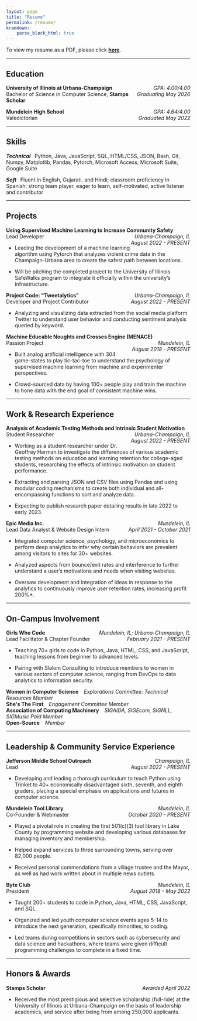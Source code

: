 ```yaml
---
layout: page
title: "Resume"
permalink: /resume/
kramdown: 
    parse_block_html: true
---
```


To view my resume as a PDF, please click [**here**](https://drive.google.com/file/d/1NgaEg8yi5jFnYe_6F993KQjCZDz61Ctp/view?usp=sharing).

___
## Education
<p style="text-align:left;">
    <b>University of Illinois at Urbana-Champaign</b>
    <span style="float:right; text-align: right;">
        <i>GPA: 4.00/4.00</i>
        <br /><i>Graduating May 2026</i>
    </span>
    <br /> Bachelor of Science in Computer Science, <b>Stamps Scholar</b>
</p>

<p style="text-align:left; margin">
    <b>Mundelein High School</b>
    <span style="float:right; text-align: right;">
        <i>GPA: 4.64/4.00</i>
        <br /><i>Graduated May 2022</i>
    </span>
    <br />Valedictorian
</p>

---
## Skills
***Technical*** &ensp;Python, Java, JavaScript, SQL, HTML/CSS, JSON, Bash, Git, Numpy, Matplotlib, Pandas, Pytorch, Microsoft Access, Microsoft Suite, Google Suite

***Soft*** &ensp;Fluent in English, Gujarati, and Hindi; classroom proficiency in Spanish; strong team player, eager to learn, self-motivated, active listener and contributor

---
## Projects
<p style="text-align:left;">
    <b>Using Supervised Machine Learning to Increase Community Safety</b>
    <span style="float:right; text-align: right;">
        <i>Urbana-Champaign, IL</i>
        <br /><i>August 2022 - PRESENT</i>
    </span>
    <br /> Lead Developer
</p>

- Leading the development of a machine learning algorithm using Pytorch that analyzes violent crime data in the Champaign-Urbana area to create the safest path between locations.

- Will be pitching the completed project to the University of Illinois SafeWalks program to integrate it officially within the university’s infrastructure.

<p style="text-align:left;">
    <b>Project Code: "Tweetalytics"</b>
    <span style="float:right; text-align: right;">
        <i>Urbana-Champaign, IL</i>
        <br /><i>August 2022 - PRESENT</i>
    </span>
    <br /> Developer and Project Contributor
</p>

- Analyzing and visualizing data extracted from the social media platform Twitter to understand user behavior and conducting sentiment analysis queried by keyword.

<p style="text-align:left;">
    <b>Machine Educable Noughts and Crosses Engine (MENACE)</b>
    <span style="float:right; text-align: right;">
        <i>Mundelein, IL</i>
        <br /><i>August 2018 - PRESENT</i>
    </span>
    <br /> Passion Project
</p>

- Built analog artificial intelligence with 304 game-states to play tic-tac-toe to understand the psychology of supervised machine learning from machine and experimenter perspectives.
  
- Crowd-sourced data by having 100+ people play and train the machine to hone data with the end goal of consistent machine wins.

---
## Work & Research Experience
<p style="text-align:left;">
    <b>Analysis of Academic Testing Methods and Intrinsic Student Motivation</b>
    <span style="float:right; text-align: right;">
        <i>Urbana-Champaign, IL</i>
        <br /><i>August 2022 - PRESENT</i>
    </span>
    <br /> Student Researcher
</p>

- Working as a student researcher under Dr. Geoffrey Herman to investigate the differences of various academic testing methods on education and learning retention for college-aged students, researching the effects of intrinsic motivation on student performance.
  
- Extracting and parsing JSON and CSV files using Pandas and using modular coding mechanisms to create both individual and all-encompassing functions to sort and analyze data.
  
- Expecting to publish research paper detailing results in late 2022 to early 2023.

<p style="text-align:left;">
    <b>Epic Media Inc.</b>
    <span style="float:right; text-align: right;">
        <i>Mundelein, IL</i>
        <br /><i>April 2021 - October 2021</i>
    </span>
    <br /> Lead Data Analyst & Website Design Intern
</p>

- Integrated computer science, psychology, and microeconomics to perform deep analytics to infer why certain behaviors are prevalent among visitors to sites for 30+ websites.
  
- Analyzed aspects from bounce/exit rates and interference to further understand a user’s motivations and needs when visiting websites.
  
- Oversaw development and integration of ideas in response to the analytics to continuously improve user retention rates, increasing profit 200%+.

---
## On-Campus Involvement
<p style="text-align:left;">
    <b>Girls Who Code</b>
    <span style="float:right; text-align: right;">
        <i>Mundelein, IL; Urbana-Champaign, IL</i>
        <br /><i>February 2021 - PRESENT</i>
    </span>
    <br /> Lead Facilitator & Chapter Founder
</p>

- Teaching 70+ girls to code in Python, Java, HTML, CSS, and JavaScript, teaching lessons from beginner to advanced levels.

- Pairing with Slalom Consulting to introduce members to women in various sectors of computer science, ranging from DevOps to data analytics to information security.

<p>
<b>Women in Computer Science</b> &ensp; <i>Explorations Committee: Technical Resources Member</i>
<br /> <b>She's The First</b> &ensp; <i>Engagement Committee Member</i>
<br /> <b>Association of Computing Machinery</b> &ensp; <i>SIGAIDA, SIGEcom, SIGNLL, SIGMusic Paid Member</i>
<br /> <b>Open-Source</b> &ensp; <i>Member</i>
</p>

---
## Leadership & Community Service Experience
<p style="text-align:left;">
    <b>Jefferson Middle School Outreach</b>
    <span style="float:right; text-align: right;">
        <i>Champaign, IL</i>
        <br /><i>August 2022 - PRESENT</i>
    </span>
    <br /> Lead
</p>

- Developing and leading a thorough curriculum to teach Python using Trinket to 40+ economically disadvantaged sixth, seventh, and eighth graders, placing a special emphasis on applications and futures in computer science.

<p style="text-align:left;">
    <b>Mundelein Tool Library</b>
    <span style="float:right; text-align: right;">
        <i>Mundelein, IL</i>
        <br /><i>October 2020 - PRESENT</i>
    </span>
    <br /> Co-Founder & Webmaster
</p>

- Played a pivotal role in creating the first 501(c)(3) tool library in Lake County by programming website and developing various databases for managing inventory and membership.
  
- Helped expand services to three surrounding towns, serving over 82,000 people.

- Received personal commendations from a village trustee and the Mayor, as well as had work written about in multiple news outlets.

<p style="text-align:left;">
    <b>Byte Club</b>
    <span style="float:right; text-align: right;">
        <i>Mundelein, IL</i>
        <br /><i>August 2018 - May 2022</i>
    </span>
    <br /> President
</p>

- Taught 200+ students to code in Python, Java, HTML, CSS, JavaScript, and SQL.
  
- Organized and led youth computer science events ages 5-14 to introduce the next generation, specifically minorities, to coding.
  
- Led teams during competitions in sectors such as cybersecurity and data science and hackathons, where teams were given difficult programming challenges to complete in a fixed time.

---
## Honors & Awards
<p style="text-align:left;">
    <b>Stamps Scholar</b>
    <span style="float:right; text-align: right;">
        <i>Awarded April 2022</i>
    </span>
</p>

- Received the most prestigious and selective scholarship (full-ride) at the University of Illinois at Urbana-Champaign on the basis of leadership academics, and service after being from among 250,000 applicants.